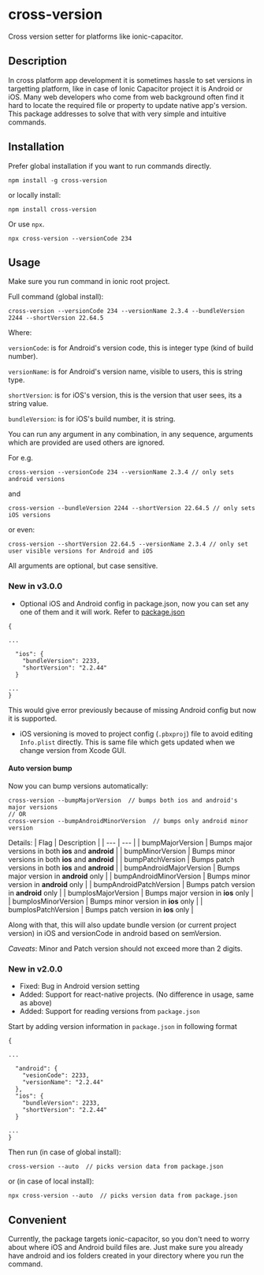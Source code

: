 # cross-version
Cross version setter for platforms like ionic-capacitor.

## Description
In cross platform app development it is sometimes hassle to set versions in targetting platform, like in case of Ionic Capacitor project
it is Android or iOS. Many web developers who come from web background often find it hard to locate the required file or property to update native app's version. This package addresses to solve that with very simple and intuitive commands.

## Installation
Prefer global installation if you want to run commands directly. 
```
npm install -g cross-version
```
or locally install:
```
npm install cross-version
```
Or use `npx`.
```
npx cross-version --versionCode 234
```



## Usage
Make sure you run command in ionic root project.

Full command (global install):
```
cross-version --versionCode 234 --versionName 2.3.4 --bundleVersion 2244 --shortVersion 22.64.5
```

Where:

`versionCode`: is for Android's version code, this is integer type (kind of build number).

`versionName`: is for Android's version name, visible to users, this is string type.

`shortVersion`: is for iOS's version, this is the version that user sees, its a string value.

`bundleVersion`: is for iOS's build number, it is string.

You can run any argument in any combination, in any sequence, arguments which are provided are used others are ignored.

For e.g.

```
cross-version --versionCode 234 --versionName 2.3.4 // only sets android versions
```
and 
```
cross-version --bundleVersion 2244 --shortVersion 22.64.5 // only sets iOS versions
```
or even:
```
cross-version --shortVersion 22.64.5 --versionName 2.3.4 // only set user visible versions for Android and iOS
```

All arguments are optional, but case sensitive.

### New in v3.0.0
- Optional iOS and Android config in package.json, now you can set any one of them and it will work. Refer to [package.json](https://github.com/talhahasanzia/x-version?tab=readme-ov-file#new-in-v200)
```
{

...

  "ios": {
    "bundleVersion": 2233,
    "shortVersion": "2.2.44"
  }

...
}
```

This would give error previously because of missing Android config but now it is supported.

- iOS versioning is moved to project config (`.pbxproj`) file to avoid editing `Info.plist` directly. This is same file which gets updated when we change version from Xcode GUI.

#### Auto version bump
Now you can bump versions automatically:
```
cross-version --bumpMajorVersion  // bumps both ios and android's major versions
// OR
cross-version --bumpAndroidMinorVersion  // bumps only android minor version
```

Details:
| Flag | Description |
| --- | --- |
| bumpMajorVersion | Bumps major versions in both **ios** and **android** |
| bumpMinorVersion | Bumps minor versions in both **ios** and **android** |
| bumpPatchVersion | Bumps patch versions in both **ios** and **android** |
| bumpAndroidMajorVersion | Bumps major version in  **android** only |
| bumpAndroidMinorVersion | Bumps minor version in  **android** only |
| bumpAndroidPatchVersion | Bumps patch version in  **android** only |
| bumpIosMajorVersion | Bumps major version in  **ios** only |
| bumpIosMinorVersion | Bumps minor version in  **ios** only |
| bumpIosPatchVersion | Bumps patch version in  **ios** only |


Along with that, this will also update bundle version (or current project version) in iOS and versionCode in android based on semVersion.

*Caveats*: Minor and Patch version should not exceed more than 2 digits.


### New in v2.0.0
- Fixed: Bug in Android version setting
- Added: Support for react-native projects. (No difference in usage, same as above)
- Added: Support for reading versions from `package.json`

Start by adding version information in `package.json` in following format
```
{

...

  "android": {
    "vesionCode": 2233,
    "versionName": "2.2.44"
  },
  "ios": {
    "bundleVersion": 2233,
    "shortVersion": "2.2.44"
  }

...
}
```

Then run (in case of global install):
```
cross-version --auto  // picks version data from package.json
```
or (in case of local install):
```
npx cross-version --auto  // picks version data from package.json
```


## Convenient
Currently, the package targets ionic-capacitor, so you don't need to worry about where iOS and Android build files are. Just make sure you already have android and ios folders created in your directory where you run the command. 
